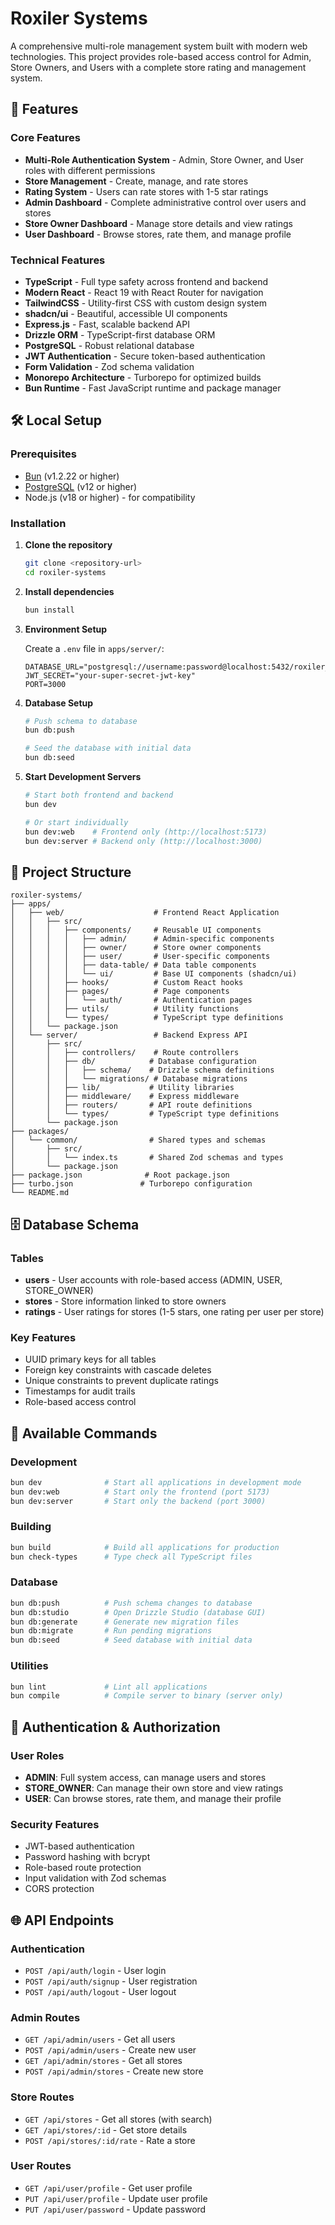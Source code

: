 # Roxiler Systems

A comprehensive multi-role management system built with modern web technologies. This project provides role-based access control for Admin, Store Owners, and Users with a complete store rating and management system.

## 🚀 Features

### Core Features

- **Multi-Role Authentication System** - Admin, Store Owner, and User roles with different permissions
- **Store Management** - Create, manage, and rate stores
- **Rating System** - Users can rate stores with 1-5 star ratings
- **Admin Dashboard** - Complete administrative control over users and stores
- **Store Owner Dashboard** - Manage store details and view ratings
- **User Dashboard** - Browse stores, rate them, and manage profile

### Technical Features

- **TypeScript** - Full type safety across frontend and backend
- **Modern React** - React 19 with React Router for navigation
- **TailwindCSS** - Utility-first CSS with custom design system
- **shadcn/ui** - Beautiful, accessible UI components
- **Express.js** - Fast, scalable backend API
- **Drizzle ORM** - TypeScript-first database ORM
- **PostgreSQL** - Robust relational database
- **JWT Authentication** - Secure token-based authentication
- **Form Validation** - Zod schema validation
- **Monorepo Architecture** - Turborepo for optimized builds
- **Bun Runtime** - Fast JavaScript runtime and package manager

## 🛠️ Local Setup

### Prerequisites

- [Bun](https://bun.sh) (v1.2.22 or higher)
- [PostgreSQL](https://www.postgresql.org) (v12 or higher)
- Node.js (v18 or higher) - for compatibility

### Installation

1. **Clone the repository**

   ```bash
   git clone <repository-url>
   cd roxiler-systems
   ```

2. **Install dependencies**

   ```bash
   bun install
   ```

3. **Environment Setup**

   Create a `.env` file in `apps/server/`:

   ```env
   DATABASE_URL="postgresql://username:password@localhost:5432/roxiler_systems"
   JWT_SECRET="your-super-secret-jwt-key"
   PORT=3000
   ```

4. **Database Setup**

   ```bash
   # Push schema to database
   bun db:push

   # Seed the database with initial data
   bun db:seed
   ```

5. **Start Development Servers**

   ```bash
   # Start both frontend and backend
   bun dev

   # Or start individually
   bun dev:web    # Frontend only (http://localhost:5173)
   bun dev:server # Backend only (http://localhost:3000)
   ```

## 📁 Project Structure

```
roxiler-systems/
├── apps/
│   ├── web/                    # Frontend React Application
│   │   ├── src/
│   │   │   ├── components/     # Reusable UI components
│   │   │   │   ├── admin/      # Admin-specific components
│   │   │   │   ├── owner/      # Store owner components
│   │   │   │   ├── user/       # User-specific components
│   │   │   │   ├── data-table/ # Data table components
│   │   │   │   └── ui/         # Base UI components (shadcn/ui)
│   │   │   ├── hooks/          # Custom React hooks
│   │   │   ├── pages/          # Page components
│   │   │   │   └── auth/       # Authentication pages
│   │   │   ├── utils/          # Utility functions
│   │   │   └── types/          # TypeScript type definitions
│   │   └── package.json
│   └── server/                 # Backend Express API
│       ├── src/
│       │   ├── controllers/    # Route controllers
│       │   ├── db/            # Database configuration
│       │   │   ├── schema/    # Drizzle schema definitions
│       │   │   └── migrations/ # Database migrations
│       │   ├── lib/           # Utility libraries
│       │   ├── middleware/    # Express middleware
│       │   ├── routers/       # API route definitions
│       │   └── types/         # TypeScript type definitions
│       └── package.json
├── packages/
│   └── common/                # Shared types and schemas
│       ├── src/
│       │   └── index.ts       # Shared Zod schemas and types
│       └── package.json
├── package.json              # Root package.json
├── turbo.json               # Turborepo configuration
└── README.md
```

## 🗄️ Database Schema

### Tables

- **users** - User accounts with role-based access (ADMIN, USER, STORE_OWNER)
- **stores** - Store information linked to store owners
- **ratings** - User ratings for stores (1-5 stars, one rating per user per store)

### Key Features

- UUID primary keys for all tables
- Foreign key constraints with cascade deletes
- Unique constraints to prevent duplicate ratings
- Timestamps for audit trails
- Role-based access control

## 🚀 Available Commands

### Development

```bash
bun dev              # Start all applications in development mode
bun dev:web          # Start only the frontend (port 5173)
bun dev:server       # Start only the backend (port 3000)
```

### Building

```bash
bun build            # Build all applications for production
bun check-types      # Type check all TypeScript files
```

### Database

```bash
bun db:push          # Push schema changes to database
bun db:studio        # Open Drizzle Studio (database GUI)
bun db:generate      # Generate new migration files
bun db:migrate       # Run pending migrations
bun db:seed          # Seed database with initial data
```

### Utilities

```bash
bun lint             # Lint all applications
bun compile          # Compile server to binary (server only)
```

## 🔐 Authentication & Authorization

### User Roles

- **ADMIN**: Full system access, can manage users and stores
- **STORE_OWNER**: Can manage their own store and view ratings
- **USER**: Can browse stores, rate them, and manage their profile

### Security Features

- JWT-based authentication
- Password hashing with bcrypt
- Role-based route protection
- Input validation with Zod schemas
- CORS protection

## 🌐 API Endpoints

### Authentication

- `POST /api/auth/login` - User login
- `POST /api/auth/signup` - User registration
- `POST /api/auth/logout` - User logout

### Admin Routes

- `GET /api/admin/users` - Get all users
- `POST /api/admin/users` - Create new user
- `GET /api/admin/stores` - Get all stores
- `POST /api/admin/stores` - Create new store

### Store Routes

- `GET /api/stores` - Get all stores (with search)
- `GET /api/stores/:id` - Get store details
- `POST /api/stores/:id/rate` - Rate a store

### User Routes

- `GET /api/user/profile` - Get user profile
- `PUT /api/user/profile` - Update user profile
- `PUT /api/user/password` - Update password
